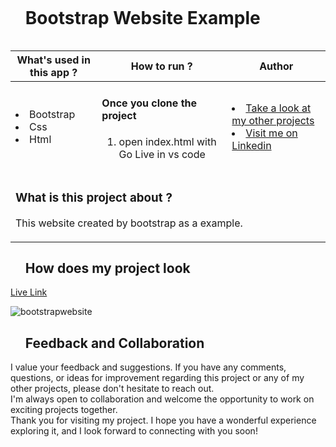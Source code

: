 
<div id="user-content-toc">
  <ul align="left">
    <summary><h1 style="display: inline-block">Bootstrap Website Example</h1></summary>
  </ul>
</div>

<table>
   <thead>
        <tr>
            <th>What's used in this app ?</th>
            <th>How to run ?</th>
            <th>Author</th>
        </tr>
    </thead>
  <tbody>
  <tr>
    <td> 
      <li> Bootstrap
      <li> Css
      <li> Html
    </td>
    <td>  <h4>Once you clone the project</h4>  
      
 1) open index.html with Go Live in vs code

    
   </td>
    <td> <li> <a href="https://github.com/AliDurul" target="_blank">Take a look at my other projects</a> <li> <a href="https://www.linkedin.com/in/ali-durul/" target="_blank">Visit me on Linkedin</a> 
  </tr>
  <tr>
    <td colspan="3"><h3>What is this project about ?</h3> 
<p>
This website created by bootstrap as a example.
</p>
    </td>
  </tr>
      </tbody>
</table>



<div id="user-content-toc">
  <ul align="left">
    <summary><h2>How does my project look</h2></summary>
  </ul>
</div>


[Live Link](https://bootstrap-website-example.vercel.app)

![bootstrapwebsite](https://github.com/AliDurul/Bootstrap-Website-Example/assets/80897590/42b26f58-2a5d-4ac8-835c-bb4ce6640383)

<div id="user-content-toc">
  <ul align="left">
    <summary><h2>Feedback and Collaboration</h2></summary>
  </ul>
</div>
I value your feedback and suggestions. If you have any comments, questions, or ideas for improvement regarding this project or any of my other projects, please don't hesitate to reach out.<br>
I'm always open to collaboration and welcome the opportunity to work on exciting projects together.<br>
Thank you for visiting my project. I hope you have a wonderful experience exploring it, and I look forward to connecting with you soon!
